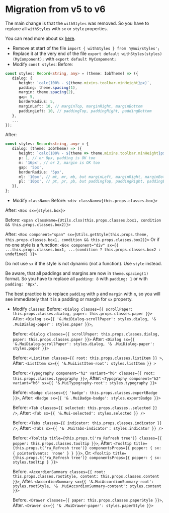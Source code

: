 # Migration from v5 to v6

The main change is that the `withStyles` was removed. So you have to replace all `withStyles` with `sx` or `style` properties.

You can read more about sx [here](https://mui.com/system/getting-started/the-sx-prop/).

-   Remove at start of the file `import { withStyles } from '@mui/styles';`
-   Replace it at the very end of the file `export default withStyles(styles)(MyComponent);` with `export default MyComponent;`
-   Modify `const styles`:
    Before:

```typescript jsx
const styles: Record<string, any> = (theme: IobTheme) => ({
   dialog: {
      height: `calc(100% - ${theme.mixins.toolbar.minHeight}px)`,
      padding: theme.spacing(1),
      margin: theme.spacing(2),
      gap: 5,
      borderRadius: 5,
      marginLeft: 10, // marginTop, marginRight, marginBottom
      paddingLeft: 10, // paddingTop, paddingRight, paddingBottom
   },
   ...
});
```

After:

```typescript jsx
const styles: Record<string, any> = {
   dialog: (theme: IobTheme) => ({
      height: `calc(100% - ${theme => theme.mixins.toolbar.minHeight}px)`,
      p: 1, // or 8px, padding is OK too
      m: '16px', // or 2, margin is OK too
      gap: '5px',
      borderRadius: '5px',
      ml: '10px', // mt, mr, mb, but marginLeft, marginRight, marginBottom is OK too
      pl: '10px', // pt, pr, pb, but paddingTop, paddingRight, paddingBottom is OK too
   }),
};
```

-   Modify `className`:
    Before: `<div className={this.props.classes.box}>`

After: `<Box sx={styles.box}>`

Before: `<span className={Utils.clsx(this.props.classes.box1, condition && this.props.classes.box2)}>`

After: `<Box component="span" sx={Utils.getStyle(this.props.theme, this.props.classes.box1, condition && this.props.classes.box2)}>`
Or if no one style is a function: `<Box component="div" sx={{ ...this.props.classes.box1, ...(condition ? this.props.classes.box2 : undefined) }}>`

Do not use `sx` if the style is not dynamic (not a function). Use `style` instead.

Be aware, that all paddings and margins are now in `theme.spacing(1)` format.
So you have to replace all `padding: 8` with `padding: 1` or with `padding: '8px'`.

The best practice is to replace `padding` with `p` and `margin` with `m`, so you will see immediately that it is a padding or margin for `sx` property.

-   Modify `classes`:
    Before: `<Dialog classes={{ scrollPaper: this.props.classes.dialog, paper: this.props.classes.paper }}>`
    After: `<Dialog sx={{ '&.MuiDialog-scrollPaper': styles.dialog, '& .MuiDialog-paper': styles.paper }}>`,

    Before: `<Dialog classes={{ scrollPaper: this.props.classes.dialog, paper: this.props.classes.paper }}>`
    After: `<Dialog sx={{ '&.MuiDialog-scrollPaper': styles.dialog, '& .MuiDialog-paper': styles.paper }}>`

    Before: `<ListItem classes={{ root: this.props.classes.listItem }} >`,
    After: `<ListItem sx={{ '&.MuiListItem-root': styles.listItem }} >`

    Before: `<Typography component="h2" variant="h6" classes={{ root: this.props.classes.typography }}>`,
    After: `<Typography component="h2" variant="h6" sx={{ '&.MuiTypography-root': styles.typography }}>`

    Before: `<Badge classes={{ 'badge': this.props.classes.expertBadge }}>`,
    After: `<Badge sx={{ '& .MuiBadge-badge': styles.expertBadge }}>`

    Before: `<Tab classes={{ selected: this.props.classes..selected }} />`,
    After: `<Tab sx={{ '&.Mui-selected': styles.selected }} />`

    Before: `<Tabs classes={{ indicator: this.props.classes.indicator }} />`,
    After: `<Tabs sx={{ '& .MuiTabs-indicator': styles.indicator }} />`

    Before: `<Tooltip title={this.props.t('ra_Refresh tree')} classes={{ popper: this.props.classes.tooltip }}>`,
    After: `<Tooltip title={this.props.t('ra_Refresh tree')} componentsProps={{ popper: { sx: { pointerEvents: 'none' } } }}>`,
    Or: `<Tooltip title={this.props.t('ra_Refresh tree')} componentsProps={{ popper: { sx: styles.tooltip } }}>`

    Before. `<AccordionSummary classes={{ root: this.props.classes.rootStyle, content: this.props.classes.content }}>`,
    After. `<AccordionSummary sx={{ '&.MuiAccordionSummary-root': styles.rootStyle, '& .MuiAccordionSummary-content': styles.content }}>`

    Before. `<Drawer classes={{ paper: this.props.classes.paperStyle }}>`,
    After. `<Drawer sx={{ '& .MuiDrawer-paper': styles.paperStyle }}>`
